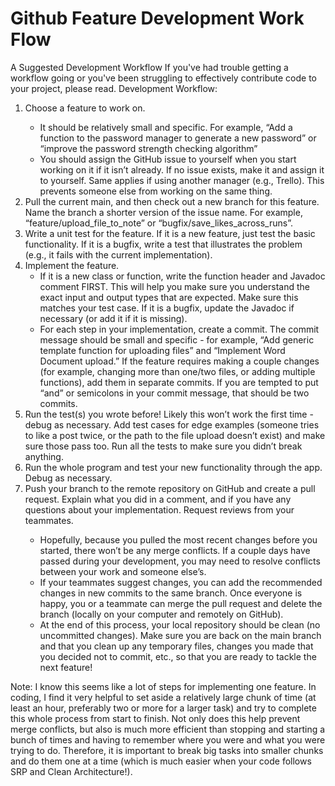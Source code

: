 # Github Feature Development Work Flow

A Suggested Development Workflow
If you've had trouble getting a workflow going or you've been struggling to effectively contribute code to your project, please read.
Development Workflow:
<ol>
<li>Choose a feature to work on.</li>
<ul>
<li>It should be relatively small and specific. For example, “Add a function to the password manager to generate a new password” or “improve the password strength checking algorithm”</li>
<li>You should assign the GitHub issue to yourself when you start working on it if it isn’t already. If no issue exists, make it and assign it to yourself. Same applies if using another manager (e.g., Trello). This prevents someone else from working on the same thing.</li>
</ul>
<li>Pull the current main, and then check out a new branch for this feature. Name the branch a shorter version of the issue name. For example, “feature/upload_file_to_note” or “bugfix/save_likes_across_runs”. 
<li>Write a unit test for the feature. If it is a new feature, just test the basic functionality. If it is a bugfix, write a test that illustrates the problem (e.g., it fails with the current implementation).
<li>Implement the feature.
<ul>
<li>If it is a new class or function, write the function header and Javadoc comment FIRST. This will help you make sure you understand the exact input and output types that are expected. Make sure this matches your test case. If it is a bugfix, update the Javadoc if necessary (or add it if it is missing).</li>
<li>For each step in your implementation, create a commit. The commit message should be small and specific - for example, “Add generic template function for uploading files” and “Implement Word Document upload.” If the feature requires making a couple changes (for example, changing more than one/two files, or adding multiple functions), add them in separate commits. If you are tempted to put “and” or semicolons in your commit message, that should be two commits.</li>
</ul>
<li>Run the test(s) you wrote before! Likely this won’t work the first time - debug as necessary. Add test cases for edge examples (someone tries to like a post twice, or the path to the file upload doesn’t exist) and make sure those pass too. Run all the tests to make sure you didn’t break anything.</li>
<li>Run the whole program and test your new functionality through the app. Debug as necessary. </li>
<li>Push your branch to the remote repository on GitHub and create a pull request. Explain what you did in a comment, and if you have any questions about your implementation. Request reviews from your teammates.</li>
<ul>
<li>Hopefully, because you pulled the most recent changes before you started, there won’t be any merge conflicts. If a couple days have passed during your development, you may need to resolve conflicts between your work and someone else’s. </li>
<li>If your teammates suggest changes, you can add the recommended changes in new commits to the same branch. Once everyone is happy, you or a teammate can merge the pull request and delete the branch (locally on your computer and remotely on GitHub).</li>
<li>At the end of this process, your local repository should be clean (no uncommitted changes). Make sure you are back on the main branch and that you clean up any temporary files, changes you made that you decided not to commit, etc., so that you are ready to tackle the next feature!</li>
</ul>
</ol>
Note: I know this seems like a lot of steps for implementing one feature. In coding, I find it very helpful to set aside a relatively large chunk of time (at least an hour, preferably two or more for a larger task) and try to complete this whole process from start to finish. Not only does this help prevent merge conflicts, but also is much more efficient than stopping and starting a bunch of times and having to remember where you were and what you were trying to do. Therefore, it is important to break big tasks into smaller chunks and do them one at a time (which is much easier when your code follows SRP and Clean Architecture!).

 
